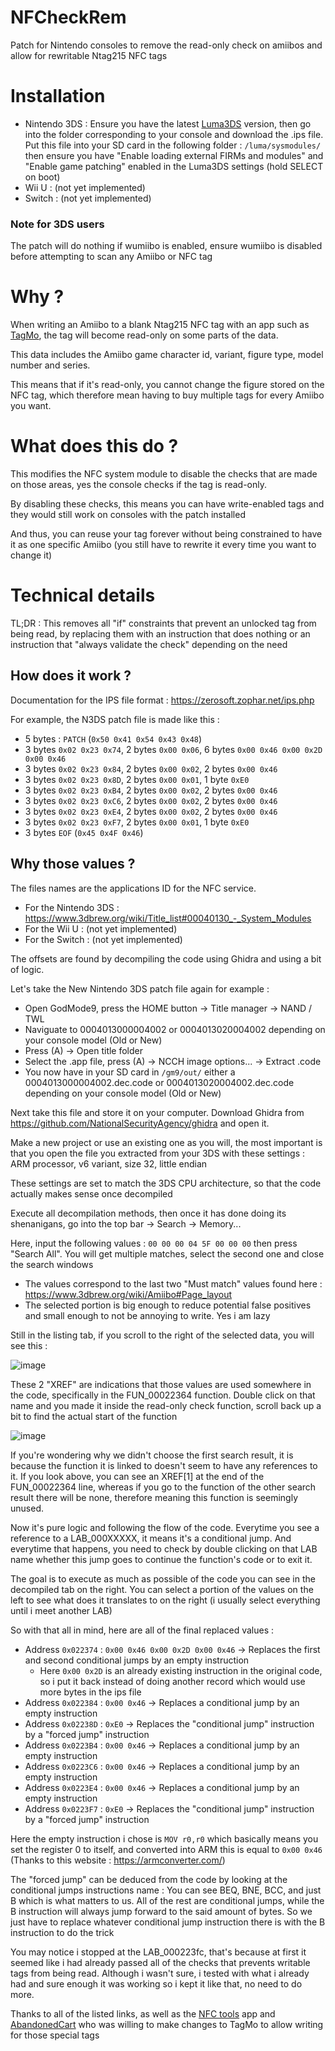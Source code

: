 # NFCheckRem
Patch for Nintendo consoles to remove the read-only check on amiibos and allow for rewritable Ntag215 NFC tags

# Installation
- Nintendo 3DS : Ensure you have the latest [Luma3DS](https://github.com/LumaTeam/Luma3DS/) version, then go into the folder corresponding to your console and download the .ips file. 
Put this file into your SD card in the following folder : `/luma/sysmodules/` then ensure you have "Enable loading external FIRMs and modules" and "Enable game patching" enabled in the Luma3DS settings (hold SELECT on boot)
- Wii U : (not yet implemented)
- Switch : (not yet implemented)

### Note for 3DS users
The patch will do nothing if wumiibo is enabled, ensure wumiibo is disabled before attempting to scan any Amiibo or NFC tag

# Why ?
When writing an Amiibo to a blank Ntag215 NFC tag with an app such as [TagMo](https://github.com/HiddenRamblings/TagMo), the tag will become read-only on some parts of the data.

This data includes the Amiibo game character id, variant, figure type, model number and series.

This means that if it's read-only, you cannot change the figure stored on the NFC tag, which therefore mean having to buy multiple tags for every Amiibo you want.

# What does this do ?
This modifies the NFC system module to disable the checks that are made on those areas, yes the console checks if the tag is read-only.

By disabling these checks, this means you can have write-enabled tags and they would still work on consoles with the patch installed

And thus, you can reuse your tag forever without being constrained to have it as one specific Amiibo (you still have to rewrite it every time you want to change it)

# Technical details
TL;DR : This removes all "if" constraints that prevent an unlocked tag from being read, by replacing them with an instruction that does nothing or an instruction that "always validate the check" depending on the need

## How does it work ?
Documentation for the IPS file format : https://zerosoft.zophar.net/ips.php

For example, the N3DS patch file is made like this :
- 5 bytes : `PATCH` (`0x50 0x41 0x54 0x43 0x48`)
- 3 bytes `0x02 0x23 0x74`, 2 bytes `0x00 0x06`, 6 bytes `0x00 0x46 0x00 0x2D 0x00 0x46`
- 3 bytes `0x02 0x23 0x84`, 2 bytes `0x00 0x02`, 2 bytes `0x00 0x46`
- 3 bytes `0x02 0x23 0x8D`, 2 bytes `0x00 0x01`, 1 byte `0xE0`
- 3 bytes `0x02 0x23 0xB4`, 2 bytes `0x00 0x02`, 2 bytes `0x00 0x46`
- 3 bytes `0x02 0x23 0xC6`, 2 bytes `0x00 0x02`, 2 bytes `0x00 0x46`
- 3 bytes `0x02 0x23 0xE4`, 2 bytes `0x00 0x02`, 2 bytes `0x00 0x46`
- 3 bytes `0x02 0x23 0xF7`, 2 bytes `0x00 0x01`, 1 byte `0xE0`
- 3 bytes `EOF` (`0x45 0x4F 0x46`)

## Why those values ?
The files names are the applications ID for the NFC service.
- For the Nintendo 3DS : https://www.3dbrew.org/wiki/Title_list#00040130_-_System_Modules
- For the Wii U : (not yet implemented)
- For the Switch : (not yet implemented)

The offsets are found by decompiling the code using Ghidra and using a bit of logic.

Let's take the New Nintendo 3DS patch file again for example :
  - Open GodMode9, press the HOME button -> Title manager -> NAND / TWL
  - Naviguate to 0004013000004002 or 0004013020004002 depending on your console model (Old or New)
  - Press (A) -> Open title folder
  - Select the .app file, press (A) -> NCCH image options... -> Extract .code
  - You now have in your SD card in `/gm9/out/` either a 0004013000004002.dec.code or 0004013020004002.dec.code depending on your console model (Old or New)

Next take this file and store it on your computer. Download Ghidra from https://github.com/NationalSecurityAgency/ghidra and open it.

Make a new project or use an existing one as you will, the most important is that you open the file you extracted from your 3DS with these settings : ARM processor, v6 variant, size 32, little endian

These settings are set to match the 3DS CPU architecture, so that the code actually makes sense once decompiled

Execute all decompilation methods, then once it has done doing its shenanigans, go into the top bar -> Search -> Memory...

Here, input the following values : `00 00 00 04 5F 00 00 00` then press "Search All". You will get multiple matches, select the second one and close the search windows
  - The values correspond to the last two "Must match" values found here : https://www.3dbrew.org/wiki/Amiibo#Page_layout
  - The selected portion is big enough to reduce potential false positives and small enough to not be annoying to write. Yes i am lazy

Still in the listing tab, if you scroll to the right of the selected data, you will see this :

![image](https://github.com/Golem642/NFCheckRem/assets/65229557/687abebe-c074-4413-84e3-33092f2518e5)

These 2 "XREF" are indications that those values are used somewhere in the code, specifically in the FUN_00022364 function. Double click on that name and you made it inside the read-only check function, scroll back up a bit to find the actual start of the function

![image](https://github.com/Golem642/NFCheckRem/assets/65229557/3c73212e-e669-45ff-a8a5-b630c165c8e3)

If you're wondering why we didn't choose the first search result, it is because the function it is linked to doesn't seem to have any references to it. If you look above, you can see an XREF[1] at the end of the FUN_00022364 line, whereas if you go to the function of the other search result there will be none, therefore meaning this function is seemingly unused.

Now it's pure logic and following the flow of the code. Everytime you see a reference to a LAB_000XXXXX, it means it's a conditional jump. And everytime that happens, you need to check by double clicking on that LAB name whether this jump goes to continue the function's code or to exit it.

The goal is to execute as much as possible of the code you can see in the decompiled tab on the right. You can select a portion of the values on the left to see what does it translates to on the right (i usually select everything until i meet another LAB)

So with that all in mind, here are all of the final replaced values :
- Address `0x022374` : `0x00 0x46 0x00 0x2D 0x00 0x46` -> Replaces the first and second conditional jumps by an empty instruction
  - Here `0x00 0x2D` is an already existing instruction in the original code, so i put it back instead of doing another record which would use more bytes in the ips file
- Address `0x022384` : `0x00 0x46` -> Replaces a conditional jump by an empty instruction
- Address `0x02238D` : `0xE0` -> Replaces the "conditional jump" instruction by a "forced jump" instruction
- Address `0x0223B4` : `0x00 0x46` -> Replaces a conditional jump by an empty instruction
- Address `0x0223C6` : `0x00 0x46` -> Replaces a conditional jump by an empty instruction
- Address `0x0223E4` : `0x00 0x46` -> Replaces a conditional jump by an empty instruction
- Address `0x0223F7` : `0xE0` -> Replaces the "conditional jump" instruction by a "forced jump" instruction

Here the empty instruction i chose is `MOV r0,r0` which basically means you set the register 0 to itself, and converted into ARM this is equal to `0x00 0x46` (Thanks to this website : https://armconverter.com/)

The "forced jump" can be deduced from the code by looking at the conditional jumps instructions name : You can see BEQ, BNE, BCC, and just B which is what matters to us. All of the rest are conditional jumps, while the B instruction will always jump forward to the said amount of bytes. So we just have to replace whatever conditional jump instruction there is with the B instruction to do the trick

You may notice i stopped at the LAB_000223fc, that's because at first it seemed like i had already passed all of the checks that prevents writable tags from being read. Although i wasn't sure, i tested with what i already had and sure enough it was working so i kept it like that, no need to do more.

Thanks to all of the listed links, as well as the [NFC tools](https://play.google.com/store/apps/details?id=com.wakdev.wdnfc) app and [AbandonedCart](https://github.com/HiddenRamblings/TagMo/issues/729) who was willing to make changes to TagMo to allow writing for those special tags
